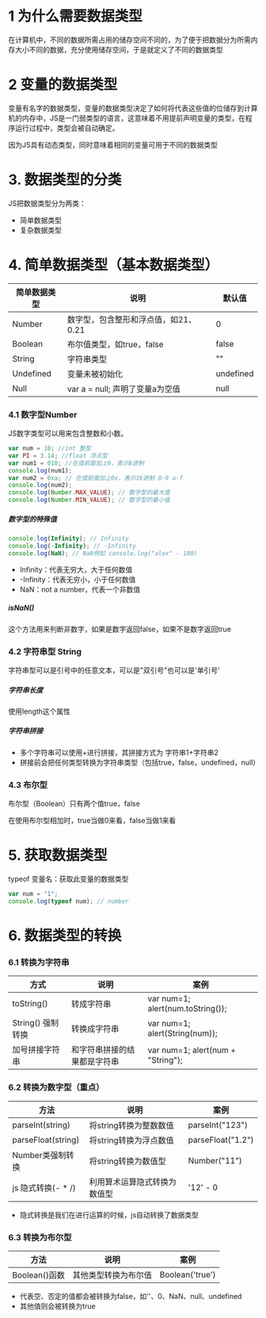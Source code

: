 # 1 为什么需要数据类型

在计算机中，不同的数据所需占用的储存空间不同的，为了便于把数据分为所需内存大小不同的数据，充分使用储存空间，于是就定义了不同的数据类型

# 2 变量的数据类型

变量有名字的数据类型，变量的数据类型决定了如何将代表这些值的位储存到计算机的内存中，JS是一门弱类型的语言，这意味着不用提前声明变量的类型，在程序运行过程中，类型会被自动确定。

因为JS具有动态类型，同时意味着相同的变量可用于不同的数据类型

# 3. 数据类型的分类

JS把数据类型分为两类：

* 简单数据类型
* 复杂数据类型

# 4. 简单数据类型（基本数据类型）

| 简单数据类型 | 说明                                 | 默认值    |
| ------------ | ------------------------------------ | --------- |
| Number       | 数字型，包含整形和浮点值，如21、0.21 | 0         |
| Boolean      | 布尔值类型，如true，false            | false     |
| String       | 字符串类型                           | ""        |
| Undefined    | 变量未被初始化                       | undefined |
| Null         | var a = null; 声明了变量a为空值      | null      |

### 4.1 数字型Number

JS数字类型可以用来包含整数和小数。

```javascript
var num = 10; //int 整型
var PI = 3.14; //float 浮点型
var num1 = 010; //在值前面加上0，表示8进制
console.log(num1);
var num2 = 0xa; // 在值前面加上0x，表示16进制 0-9 a-f
console.log(num2);
console.log(Number.MAX_VALUE); // 数字型的最大值
console.log(Number.MIN_VALUE); // 数字型的最小值
```

##### 数字型的特殊值

```javascript
console.log(Infinity); // Infinity
console.log(-Infinity); // -Infinity
console.log(NaN); // NaN例如 console.log("alex" - 100)
```

* Infinity：代表无穷大，大于任何数值
* -Infinity：代表无穷小，小于任何数值
* NaN：not a number，代表一个非数值

##### isNaN()

这个方法用来判断非数字，如果是数字返回false，如果不是数字返回true

### 4.2 字符串型 String

字符串型可以是引号中的任意文本，可以是"双引号"也可以是'单引号'

##### 字符串长度

使用length这个属性

##### 字符串拼接

* 多个字符串可以使用+进行拼接，其拼接方式为 字符串1+字符串2
* 拼接前会把任何类型转换为字符串类型（包括true，false，undefined，null）

### 4.3 布尔型

布尔型（Boolean）只有两个值true，false

在使用布尔型相加时，true当做0来看，false当做1来看

# 5. 获取数据类型

typeof 变量名：获取此变量的数据类型

```javascript
var num = "1";
console.log(typeof num); // number
```

# 6. 数据类型的转换

### 6.1 转换为字符串

| 方式              | 说明                         | 案例                              |
| ----------------- | ---------------------------- | --------------------------------- |
| toString()        | 转成字符串                   | var num=1; alert(num.toString()); |
| String() 强制转换 | 转换成字符串                 | var num=1; alert(String(num));    |
| 加号拼接字符串    | 和字符串拼接的结果都是字符串 | var num=1; alert(num + "String"); |

### 6.2 转换为数字型（重点）

| 方法               | 说明                         | 案例              |
| ------------------ | ---------------------------- | ----------------- |
| parseInt(string)   | 将string转换为整数数值       | parseInt("123")   |
| parseFloat(string) | 将string转换为浮点数值       | parseFloat("1.2") |
| Number类强制转换   | 将string转换为数值型         | Number("11")      |
| js 隐式转换(- * /) | 利用算术运算隐式转换为数值型 | '12' - 0          |

* 隐式转换是我们在进行运算的时候，js自动转换了数据类型

### 6.3  转换为布尔型

| 方法          | 说明                 | 案例            |
| ------------- | -------------------- | --------------- |
| Boolean()函数 | 其他类型转换为布尔值 | Boolean('true') |

* 代表空、否定的值都会被转换为false，如''、0、NaN、null、undefined
* 其他值则会被转换为true

